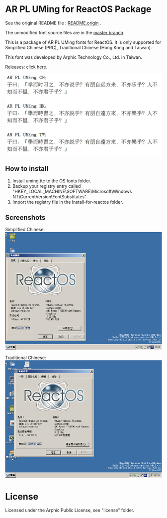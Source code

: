 # AR PL UMing for ReactOS Package

See the original README file : [README.origin](README.origin) .

The unmodified font source files are in the [master branch](https://github.com/jsluke2021/ttf-arphic-uming-reactos/tree/master).

This is a package of AR PL UMing fonts for ReactOS. It is only supported for Simplified Chinese (PRC), Traditional Chinese (Hong Kong and Taiwan). 

This font was developed by Arphic Technology Co., Ltd. in Taiwan. 

Releases: [click here](https://github.com/njlyf2011/ttf-arphic-uming-reactos/releases).

![This is an example.](Example.png)

## How to install
1. Install uming.ttc to the OS fonts folder.
2. Backup your registry entry called "HKEY_LOCAL_MACHINE\SOFTWARE\Microsoft\Windows NT\CurrentVersion\FontSubstitutes".
3. Import the registry file in the Install-for-reactos folder.

## Screenshots
Simplified Chinese:
![Simplified Chinese](SimplifiedChinese.png)

Traditional Chinese:
![Tradtional Chinese](TraditonalChinese.png)

# License
Licensed under the Arphic Public License, see "license" folder.
